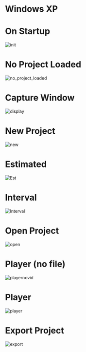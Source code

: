 # Windows XP

# On Startup

![init](init.png)

#
# No Project Loaded

![no_project_loaded](no_project_loaded.png)

#
# Capture Window

![display](display.png)

#
# New Project

![new](new.png)

#
# Estimated

![Est](Estimated.png)

#
# Interval

![Interval](Interval.png)

#
# Open Project

![open](open.png)

#
# Player (no file)

![playernovid](playernovid.png)

#
# Player

![player](player.png)

#
# Export Project

![export](export.png)

